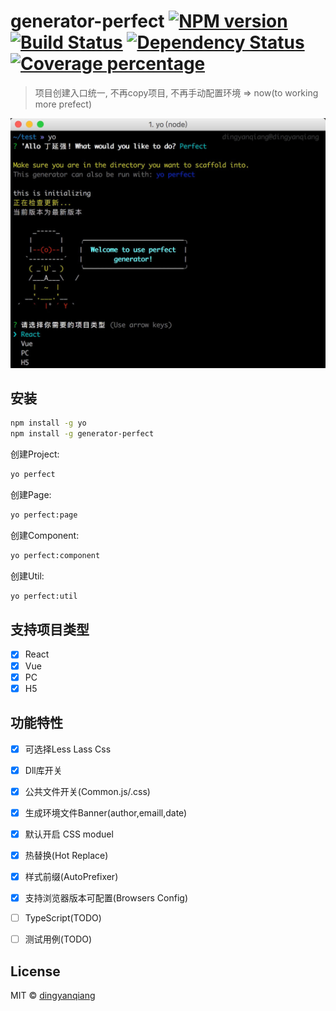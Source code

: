 # generator-perfect [![NPM version][npm-image]][npm-url] [![Build Status][travis-image]][travis-url] [![Dependency Status][daviddm-image]][daviddm-url] [![Coverage percentage][coveralls-image]][coveralls-url]
> 项目创建入口统一, 不再copy项目, 不再手动配置环境 => now(to working more prefect)

![image](./screenshot.jpg)

## 安装

```bash
npm install -g yo
npm install -g generator-perfect
```

创建Project:
```bash
yo perfect
```
创建Page:
```bash
yo perfect:page
```
创建Component:
```bash
yo perfect:component
```
创建Util:
```bash
yo perfect:util
```

## 支持项目类型
 * [X] React
 * [X] Vue
 * [X] PC
 * [X] H5

## 功能特性

* [X] 可选择Less Lass Css
* [X] Dll库开关
* [X] 公共文件开关(Common.js/.css)
* [X] 生成环境文件Banner(author,emaill,date)
* [X] 默认开启 CSS moduel
* [X] 热替换(Hot Replace)
* [X] 样式前缀(AutoPrefixer)
* [X] 支持浏览器版本可配置(Browsers Config)
* [ ] TypeScript(TODO)
* [ ] 测试用例(TODO)


## License

MIT © [dingyanqiang](https://github.com/dingyanqiang)


[npm-image]: https://badge.fury.io/js/generator-perfect.svg
[npm-url]: https://npmjs.org/package/generator-perfect
[travis-image]: https://travis-ci.org/dingyanqiang/generator-perfect.svg?branch=master
[travis-url]: https://travis-ci.org/dingyanqiang/generator-perfect
[daviddm-image]: https://david-dm.org/dingyanqiang/generator-perfect.svg?theme=shields.io
[daviddm-url]: https://david-dm.org/dingyanqiang/generator-perfect
[coveralls-image]: https://coveralls.io/repos/dingyanqiang/generator-perfect/badge.svg
[coveralls-url]: https://coveralls.io/r/dingyanqiang/generator-perfect